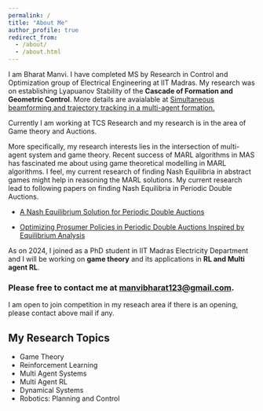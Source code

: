 ```yaml
---
permalink: /
title: "About Me"
author_profile: true
redirect_from: 
  - /about/
  - /about.html
---
```


I am Bharat Manvi. I have completed MS by Research in Control and Optimization group of Electrical Engineering at IIT Madras.
My research was on establishing Lyapuanov Stability of the **Cascade of Formation and Geometric Control**. More details are avaialable at [Simultaneous beamforming and trajectory tracking in a multi-agent formation.](https://manvibharat.github.io/publication/MED2021)

Currently I am working at TCS Research and my research is in the area of Game theory and Auctions.  

More specifically, my research interests lies in the intersection of multi-agent system and game theory. Recent success of MARL algorithms in MAS has fascinated me about using game theoretical modelling in MARL algorithms. I feel, my current research of finding Nash Equilibria in abstract games might help in reasoning the MARL solutions. My current research lead to following papers on finding Nash Equilibria in Periodic Double Auctions.

- [A Nash Equilibrium Solution for Periodic Double Auctions](https://manvibharat.github.io/publication/CDC2023)

- [Optimizing Prosumer Policies in Periodic Double Auctions Inspired by Equilibrium Analysis](https://manvibharat.github.io/publication/IJCAI2024)

  
As on 2024, I joined as a PhD student in IIT Madras Electricity Department and I will be working on **game theory** and its applications in **RL and Multi agent RL**.  


### Please free to contact me at manvibharat123@gmail.com.

I am open to join competition in my reseach area if there is an opening, please contact above mail if any.

## My Research Topics

- Game Theory
- Reinforcement Learning
- Multi Agent Systems
- Multi Agent RL
- Dynamical Systems
- Robotics: Planning and Control


  
<!-- I am fascinated by the possibilities of learning and control in many of the applications. -->

<!--
Videos
===

<div class="embed-container">
  <iframe
      src="https://www.youtube.com/embed/wMIaKA5AQtA"
      width="700"
      height="480"
      frameborder="0"
      allow="autoplay; encrypted-media"
      allowfullscreen="true">
  </iframe>
</div>

 <iframe width="500" height="400" src="http://www.youtube.com/embed/wMIaKA5AQtA" frameborder="0" allow="autoplay; encrypted-media" allowfullscreen>></iframe> -->

